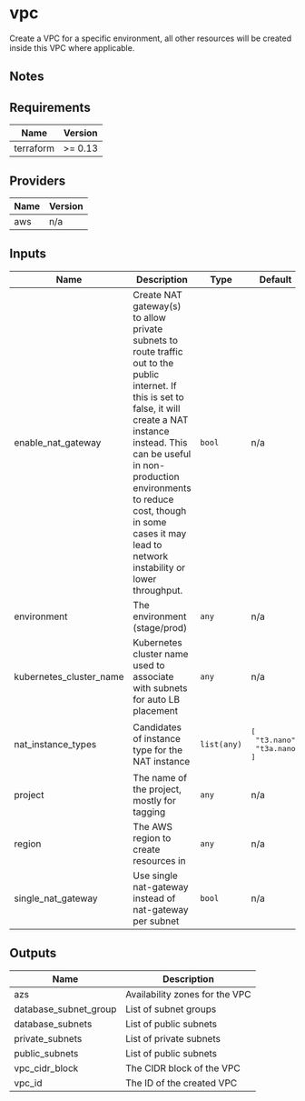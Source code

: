 # vpc

Create a VPC for a specific environment, all other resources will be created inside this VPC where applicable.

## Notes

<!-- BEGINNING OF PRE-COMMIT-TERRAFORM DOCS HOOK -->
## Requirements

| Name | Version |
|------|---------|
| terraform | >= 0.13 |

## Providers

| Name | Version |
|------|---------|
| aws | n/a |

## Inputs

| Name | Description | Type | Default | Required |
|------|-------------|------|---------|:--------:|
| enable\_nat\_gateway | Create NAT gateway(s) to allow private subnets to route traffic out to the public internet. If this is set to false, it will create a NAT instance instead. This can be useful in non-production environments to reduce cost, though in some cases it may lead to network instability or lower throughput. | `bool` | n/a | yes |
| environment | The environment (stage/prod) | `any` | n/a | yes |
| kubernetes\_cluster\_name | Kubernetes cluster name used to associate with subnets for auto LB placement | `any` | n/a | yes |
| nat\_instance\_types | Candidates of instance type for the NAT instance | `list(any)` | <pre>[<br>  "t3.nano",<br>  "t3a.nano"<br>]</pre> | no |
| project | The name of the project, mostly for tagging | `any` | n/a | yes |
| region | The AWS region to create resources in | `any` | n/a | yes |
| single\_nat\_gateway | Use single nat-gateway instead of nat-gateway per subnet | `bool` | n/a | yes |

## Outputs

| Name | Description |
|------|-------------|
| azs | Availability zones for the VPC |
| database\_subnet\_group | List of subnet groups |
| database\_subnets | List of public subnets |
| private\_subnets | List of private subnets |
| public\_subnets | List of public subnets |
| vpc\_cidr\_block | The CIDR block of the VPC |
| vpc\_id | The ID of the created VPC |

<!-- END OF PRE-COMMIT-TERRAFORM DOCS HOOK -->
